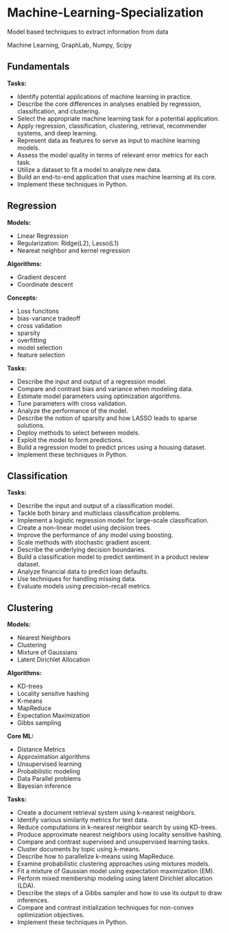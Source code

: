 # Machine-Learning-Specialization

Model based techniques to extract information from data

Machine Learning, GraphLab, Numpy, Scipy

## Fundamentals 
**Tasks:**
* Identify potential applications of machine learning in practice.  
* Describe the core differences in analyses enabled by regression, classification, and clustering.
* Select the appropriate machine learning task for a potential application.  
* Apply regression, classification, clustering, retrieval, recommender systems, and deep learning.
* Represent data as features to serve as input to machine learning models. 
* Assess the model quality in terms of relevant error metrics for each task.
* Utilize a dataset to fit a model to analyze new data.
* Build an end-to-end application that uses machine learning at its core.  
* Implement these techniques in Python.

## Regression
**Models:**
* Linear Regression
* Regularization: Ridge(L2), Lasso(L1)
* Neareat neighbor and kernel regression

**Algorithms:**
* Gradient descent
* Coordinate descent

**Concepts:**
* Loss funcitons
* bias-variance tradeoff
* cross validation
* sparsity
* overfitting
* model selection
* feature selection

**Tasks:**
* Describe the input and output of a regression model.
* Compare and contrast bias and variance when modeling data.
* Estimate model parameters using optimization algorithms.
* Tune parameters with cross validation.
* Analyze the performance of the model.
* Describe the notion of sparsity and how LASSO leads to sparse solutions.
* Deploy methods to select between models.
* Exploit the model to form predictions. 
* Build a regression model to predict prices using a housing dataset.
* Implement these techniques in Python.


## Classification
**Tasks:**
* Describe the input and output of a classification model.
* Tackle both binary and multiclass classification problems.
* Implement a logistic regression model for large-scale classification.  
* Create a non-linear model using decision trees.
* Improve the performance of any model using boosting.
* Scale methods with stochastic gradient ascent.
* Describe the underlying decision boundaries.  
* Build a classification model to predict sentiment in a product review dataset.  
* Analyze financial data to predict loan defaults.
* Use techniques for handling missing data.
* Evaluate models using precision-recall metrics.

## Clustering
**Models:**
* Nearest Neighbors
* Clustering
* Mixture of Gaussians
* Latent Dirichlet Allocation


**Algorithms:**
* KD-trees
* Locality sensitve hashing
* K-means
* MapReduce
* Expectation Maximization
* Gibbs sampling

**Core ML:**
* Distance Metrics
* Approximation algorithms
* Unsupervised learning
* Probabilistic modeling
* Data Parallel problems
* Bayesian inference

**Tasks:**
* Create a document retrieval system using k-nearest neighbors.
* Identify various similarity metrics for text data.
* Reduce computations in k-nearest neighbor search by using KD-trees.
* Produce approximate nearest neighbors using locality sensitive hashing.
* Compare and contrast supervised and unsupervised learning tasks.
* Cluster documents by topic using k-means.
* Describe how to parallelize k-means using MapReduce.
* Examine probabilistic clustering approaches using mixtures models.
* Fit a mixture of Gaussian model using expectation maximization (EM).
* Perform mixed membership modeling using latent Dirichlet allocation (LDA).
* Describe the steps of a Gibbs sampler and how to use its output to draw inferences.
* Compare and contrast initialization techniques for non-convex optimization objectives.
* Implement these techniques in Python.
